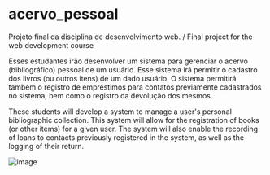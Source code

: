 # acervo_pessoal
Projeto final da disciplina de desenvolvimento web. / Final project for the web development course

Esses estudantes irão desenvolver um sistema para gerenciar o acervo (bibliográfico) pessoal de um usuário. Esse sistema irá permitir o cadastro dos livros (ou outros itens) de um dado usuário. O sistema permitirá também o registro de empréstimos para contatos previamente cadastrados no sistema, bem como o registro da devolução dos mesmos.

These students will develop a system to manage a user's personal bibliographic collection. This system will allow for the registration of books (or other items) for a given user. The system will also enable the recording of loans to contacts previously registered in the system, as well as the logging of their return.

![image](https://github.com/user-attachments/assets/ba45263f-85b3-4bc4-8ca2-9e7f2557f7c8)
